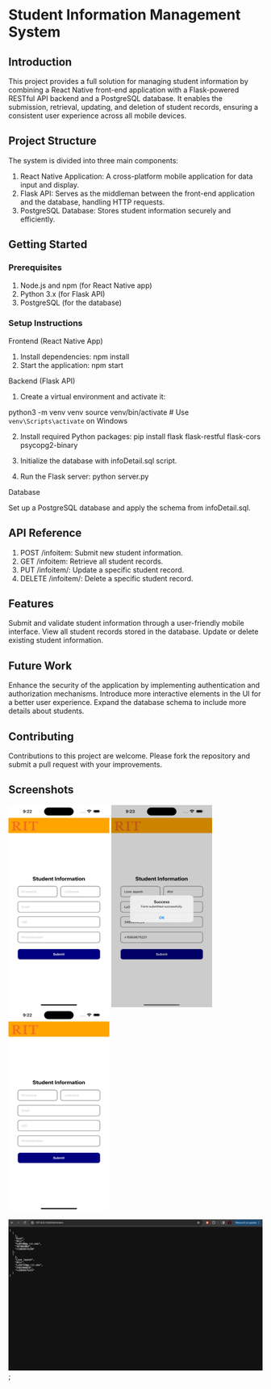 # Student Information Management System

## Introduction

This project provides a full solution for managing student information by combining a React Native front-end application with a Flask-powered RESTful API backend and a PostgreSQL database. It enables the submission, retrieval, updating, and deletion of student records, ensuring a consistent user experience across all mobile devices.

## Project Structure

The system is divided into three main components:

1. React Native Application: A cross-platform mobile application for data input and display.
2. Flask API: Serves as the middleman between the front-end application and the database, handling HTTP requests.
3. PostgreSQL Database: Stores student information securely and efficiently.

## Getting Started

### Prerequisites

1. Node.js and npm (for React Native app)
2. Python 3.x (for Flask API)
3. PostgreSQL (for the database)

### Setup Instructions

Frontend (React Native App)

1. Install dependencies: npm install
2. Start the application: npm start

Backend (Flask API)

1. Create a virtual environment and activate it:

python3 -m venv venv
source venv/bin/activate # Use `venv\Scripts\activate` on Windows

2. Install required Python packages: pip install flask flask-restful flask-cors psycopg2-binary

3. Initialize the database with infoDetail.sql script.

4. Run the Flask server: python server.py

Database

Set up a PostgreSQL database and apply the schema from infoDetail.sql.

## API Reference

1. POST /infoitem: Submit new student information.
2. GET /infoitem: Retrieve all student records.
3. PUT /infoitem/<id>: Update a specific student record.
4. DELETE /infoitem/<id>: Delete a specific student record.

## Features

Submit and validate student information through a user-friendly mobile interface.
View all student records stored in the database.
Update or delete existing student information.

## Future Work

Enhance the security of the application by implementing authentication and authorization mechanisms.
Introduce more interactive elements in the UI for a better user experience.
Expand the database schema to include more details about students.

## Contributing

Contributions to this project are welcome. Please fork the repository and submit a pull request with your improvements.

## Screenshots

<img src="images/S1.png" alt="RIT APP" width="200" height="400">
<img src="images/S2.png" alt="RIT APP" width="200" height="400">
<img src="images/S1.png" alt="RIT APP" width="200" height="400">

![HTTP](images/HTTP.png);
